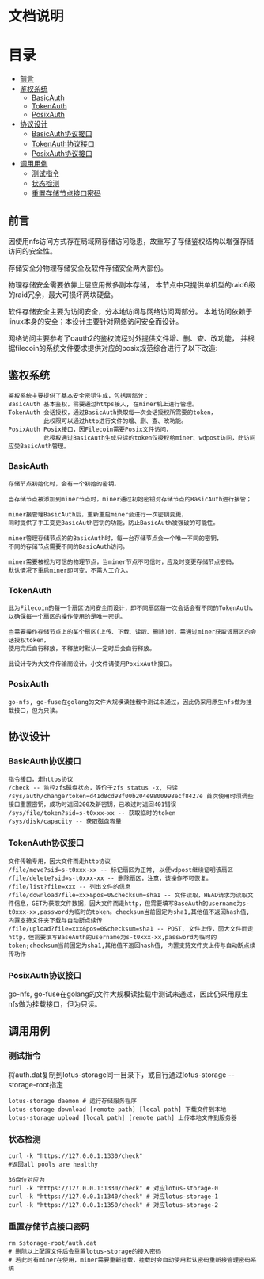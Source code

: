 # 文档说明

# 目录
- [前言](#前言)
- [鉴权系统](#鉴权系统)
    - [BasicAuth](#BasicAuth)
    - [TokenAuth](#TokenAuth)
    - [PosixAuth](#PosixAuth)
- [协议设计](#协议设计)
    - [BasicAuth协议接口](#BasicAuth协议接口)
    - [TokenAuth协议接口](#TokenAuth协议接口)
    - [PosixAuth协议接口](#PosixAuth协议接口)
- [调用用例](#调用用例)
    - [测试指令](#测试指令)
    - [状态检测](#状态检测)
    - [重置存储节点接口密码](#重置存储节点接口密码)


## 前言
因使用nfs访问方式存在局域网存储访问隐患，故重写了存储鉴权结构以增强存储访问的安全性。

存储安全分物理存储安全及软件存储安全两大部份。

物理存储安全需要依靠上层应用做多副本存储，
本节点中只提供单机型的raid6级的raid冗余，最大可损坏两块硬盘。

软件存储安全主要为访问安全，分本地访问与网络访问两部分。
本地访问依赖于linux本身的安全；本设计主要针对网络访问安全而设计。

网络访问主要参考了oauth2的鉴权流程对外提供文件增、删、查、改功能，
并根据filecoin的系统文件要求提供对应的posix规范综合进行了以下改造:

## 鉴权系统
```
鉴权系统主要提供了基本安全密钥生成，包括两部分：
BasicAuth 基本鉴权，需要通过https接入, 在miner机上进行管理。
TokenAuth 会话授权，通过BasicAuth换取每一次会话授权所需要的token，
          此权限可以通过http进行文件的增、删、查、改功能。 
PosixAuth Posix接口，因Filecoin需要Posix文件访问，
          此授权通过BasicAuth生成只读的token仅授权给miner、wdpost访问，此访问应受BasicAuth管理。
```

### BasicAuth
```
存储节点初始化时，会有一个初始的密钥。

当存储节点被添加到miner节点时，miner通过初始密钥对存储节点的BasicAuth进行接管；

miner接管理BasicAuth后，重新重启miner会进行一次密钥变更，
同时提供了手工变更BasicAuth密钥的功能，防止BasicAuth被强破的可能性。

miner管理存储节点的的BasicAuth时，每一台存储节点会一个唯一不同的密钥，
不同的存储节点需要不同的BasicAuth访问。

miner需要被视为可信的物理节点，当miner节点不可信时，应及时变更存储节点密码，
默认情况下重启miner即可变，不需人工介入。
```

### TokenAuth
```
此为Filecoin的每一个扇区访问安全而设计，即不同扇区每一次会话会有不同的TokenAuth，
以确保每一个扇区的操作使用的是唯一密钥。

当需要操作存储节点上的某个扇区(上传、下载、读取、删除)时，需通过miner获取该扇区的会话授权token，
使用完后自行释放，不释放时默认一定时后会自行释放。

此设计专为大文件传输而设计，小文件请使用PoxixAuth接口。
```

### PosixAuth
```
go-nfs, go-fuse在golang的文件大规模读挂载中测试未通过，因此仍采用原生nfs做为挂载接口，但为只读。
```

## 协议设计

### BasicAuth协议接口
```
指令接口，走https协议
/check -- 监控zfs磁盘状态，等价于zfs status -x, 只读
/sys/auth/change?token=d41d8cd98f00b204e9800998ecf8427e 首次使用时须调些接口重置密钥，成功时返回200及新密钥，已改过时返回401错误
/sys/file/token?sid=s-t0xxx-xx -- 获取临时的token
/sys/disk/capacity -- 获取磁盘容量
```


### TokenAuth协议接口
```
文件传输专用，因大文件而走http协议
/file/move?sid=s-t0xxx-xx -- 标记扇区为正常, 以便wdpost继续证明该扇区
/file/delete?sid=s-t0xxx-xx -- 删除扇区，注意，该操作不可恢复。
/file/list?file=xxx -- 列出文件的信息
/file/download?file=xxx&pos=0&checksum=sha1 -- 文件读取，HEAD请求为读取文件信息，GET为获取文件数据，因大文件而走http，但需要填写BaseAuth的username为s-t0xxx-xx,password为临时的token。checksum当前固定为sha1,其他值不返回hash值, 内置支持文件夹下载与自动断点续传
/file/upload?file=xxx&pos=0&checksum=sha1 -- POST, 文件上传，因大文件而走http，但需要填写BaseAuth的username为s-t0xxx-xx,password为临时的token;checksum当前固定为sha1,其他值不返回hash值, 内置支持文件夹上传与自动断点续传功作
```

### PosixAuth协议接口

go-nfs, go-fuse在golang的文件大规模读挂载中测试未通过，因此仍采用原生nfs做为挂载接口，但为只读。


## 调用用例

### 测试指令
将auth.dat复制到lotus-storage同一目录下，或自行通过lotus-storage --storage-root指定
```
lotus-storage daemon # 运行存储服务程序
lotus-storage download [remote path] [local path] 下载文件到本地
lotus-storage upload [local path] [remote path] 上传本地文件到服务器
```

### 状态检测
```shell
curl -k "https://127.0.0.1:1330/check"
#返回all pools are healthy

36盘位对应为
curl -k "https://127.0.0.1:1330/check" # 对应lotus-storage-0
curl -k "https://127.0.0.1:1340/check" # 对应lotus-storage-1
curl -k "https://127.0.0.1:1350/check" # 对应lotus-storage-2
```

### 重置存储节点接口密码
```
rm $storage-root/auth.dat
# 删除以上配置文件后会重置lotus-storage的接入密码
# 若此时有miner在使用，miner需要重新挂载，挂载时会自动使用默认密码重新接管理密码系统
```
